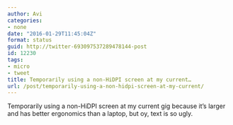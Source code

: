 ```yaml
---
author: Avi
categories:
- none
date: "2016-01-29T11:45:04Z"
format: status
guid: http://twitter-693097537289478144-post
id: 12230
tags:
- micro
- tweet
title: Temporarily using a non-HiDPI screen at my current…
url: /post/temporarily-using-a-non-hidpi-screen-at-my-current/
---
```

Temporarily using a non-HiDPI screen at my current gig because it’s larger and has better ergonomics than a laptop, but oy, text is so ugly.